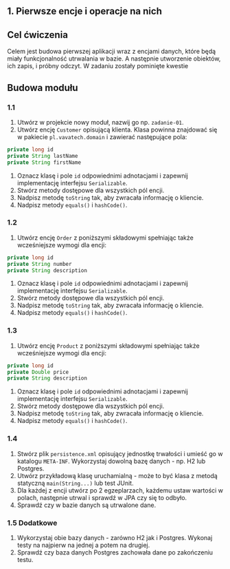 ## 1. Pierwsze encje i operacje na nich


## Cel ćwiczenia
Celem jest budowa pierwszej aplikacji wraz z encjami danych, które będą miały funkcjonalność utrwalania w bazie. A następnie utworzenie obiektów, ich zapis, i próbny odczyt.
W zadaniu zostały pominięte kwestie 


## Budowa modułu
### 1.1
1. Utwórz w projekcie nowy moduł, nazwij go np. `zadanie-01`.
1. Utwórz encję `Customer` opisującą klienta. Klasa powinna znajdować się w pakiecie `pl.vavatech.domain` i zawierać następujące pola:
```java
private long id
private String lastName
private String firstName
```
1. Oznacz klasę i pole `id` odpowiednimi adnotacjami i zapewnij implementację interfejsu `Serializable`.
1. Stwórz metody dostępowe dla wszystkich pól encji.
1. Nadpisz metodę `toString` tak, aby zwracała informację o kliencie.
1. Nadpisz metody `equals()` i `hashCode()`. 


### 1.2
1. Utwórz encję `Order` z poniższymi składowymi spełniając także wcześniejsze wymogi dla encji:
```java
private long id
private String number
private String description
``` 
1. Oznacz klasę i pole `id` odpowiednimi adnotacjami i zapewnij implementację interfejsu `Serializable`.
1. Stwórz metody dostępowe dla wszystkich pól encji.
1. Nadpisz metodę `toString` tak, aby zwracała informację o kliencie.
1. Nadpisz metody `equals()` i `hashCode()`. 


### 1.3
1. Utwórz encję `Product` z poniższymi składowymi spełniając także wcześniejsze wymogi dla encji:
```java
private long id
private Double price
private String description
```
1. Oznacz klasę i pole `id` odpowiednimi adnotacjami i zapewnij implementację interfejsu `Serializable`.
1. Stwórz metody dostępowe dla wszystkich pól encji.
1. Nadpisz metodę `toString` tak, aby zwracała informację o kliencie.
1. Nadpisz metody `equals()` i `hashCode()`. 


### 1.4
1. Stwórz plik `persistence.xml` opisujący jednostkę trwałości i umieść go w katalogu `META-INF`.
   Wykorzystaj dowolną bazę danych - np. H2 lub Postgres.
1. Utwórz przykładową klasę uruchamialną - może to być klasa z metodą statyczną `main(String...)` lub test JUnit.
1. Dla każdej z encji utwórz po 2 egzeplarzach, każdemu ustaw wartości w polach, następnie utrwal i sprawdź w JPA czy się to odbyło.
1. Sprawdź czy w bazie danych są utrwalone dane.


### 1.5 Dodatkowe
1. Wykorzystaj obie bazy danych - zarówno H2 jak i Postgres. Wykonaj testy na najpierw na jednej a potem na drugiej.
1. Sprawdź czy baza danych Postgres zachowała dane po zakończeniu testu.